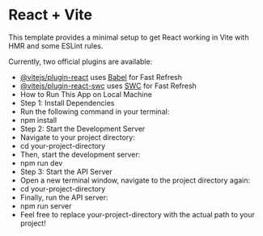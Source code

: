 # React + Vite

This template provides a minimal setup to get React working in Vite with HMR and some ESLint rules.

Currently, two official plugins are available:

- [@vitejs/plugin-react](https://github.com/vitejs/vite-plugin-react/blob/main/packages/plugin-react/README.md) uses [Babel](https://babeljs.io/) for Fast Refresh
- [@vitejs/plugin-react-swc](https://github.com/vitejs/vite-plugin-react-swc) uses [SWC](https://swc.rs/) for Fast Refresh
-  How to Run This App on Local Machine
-  Step 1: Install Dependencies
-   Run the following command in your terminal:
-   npm install
-  Step 2: Start the Development Server
-  Navigate to your project directory:
-  cd your-project-directory
-  Then, start the development server:
-  npm run dev
-  Step 3: Start the API Server
-  Open a new terminal window, navigate to the project directory again:
-  cd your-project-directory
-  Finally, run the API server:
-  npm run server
-  Feel free to replace your-project-directory with the actual path to your project!
